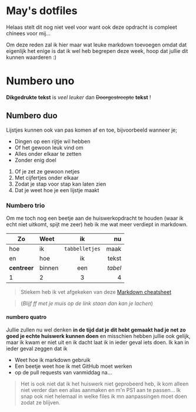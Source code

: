 # May's dotfiles

Helaas stelt dit nog niet veel voor want ook deze opdracht is compleet chinees voor mij...

Om deze reden zal ik hier maar wat leuke markdown toevoegen omdat dat eigenlijk het enige is dat ik wel heb begrepen deze week, hoop dat jullie dit kunnen waarderen :)

# Numbero uno

**Dikgedrukte tekst** is _veel leuker_ dan ~~Doorgestreepte~~ **tekst** !

## Numbero duo

Lijstjes kunnen ook van pas komen af en toe, bijvoorbeeld wanneer je;

* Dingen op een rijtje wil hebben
* Of het gewoon leuk vind om
* Alles onder elkaar te zetten
* Zonder enig doel

1. Of je zet ze gewoon netjes
2. Met cijfertjes onder elkaar
3. Zodat je stap voor stap kan laten zien
4. Dat je weet hoe je een lijstje maakt

### Numbero trio

Om me toch nog een beetje aan de huiswerkopdracht te houden (waar ik echt niet uitkomt, spijt me zeer) heb ik me wat meer verdiept in markdown.

Zo | Weet | ik | nu
--- |:---|:---:| ---:
hoe | ik | `tabbelletjes` | maak
en | hoe | ik | tekst 
**centreer** | binnen | een | _tabel_
1 | 2 | 3 | 4

> Stiekem heb ik vet afgekeken van deze [Markdown cheatsheet](https://github.com/adam-p/markdown-here/wiki/Markdown-Cheatsheet "ff lachen, thanks adam")

> (_Blijf ff met je muis op de link staan dan kan je lachen_)

#### numbero quatro

Jullie zullen nu wel denken **in de tijd dat je dit hebt gemaakt had je net zo goed je echte huiswerk kunnen doen** en misschien hebben jullie ook gelijk, maar ik kwam er niet uit en ik dacht laat ik in ieder geval iets doen. Ik kan in ieder geval zeggen dat ik

* Weet hoe ik markdown gebruik
* Een beetje weet hoe ik met GitHub moet werken
 * op de pull requests van vanmiddag na...

> Het is ook niet dat ik het huiswerk niet geprobeerd heb, ik kom alleen niet verder dan een alias aanmaken en m'n PS1 aan te passen... Ik snap ook niet helemaal in welke files ik mn aanpassingen moet doen zodat ze blijven.
